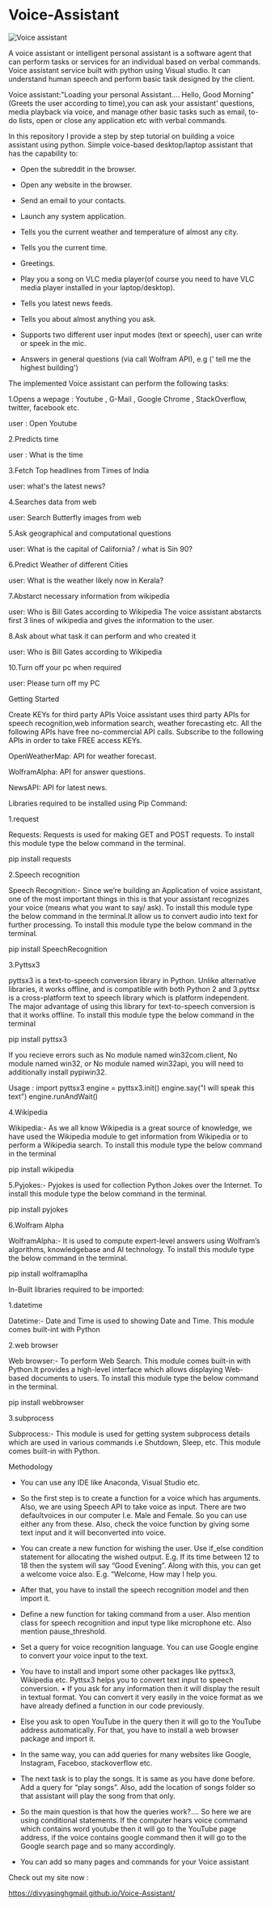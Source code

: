 # Voice-Assistant



![Voice assistant](https://user-images.githubusercontent.com/86322884/131216316-f59cb832-0d42-4a89-aaee-57d843960f18.png)



A voice assistant or intelligent personal assistant is a software agent that can perform tasks or services for an individual based on verbal commands.
Voice assistant service built with python using Visual studio. It can understand human speech and perform basic task designed by the client.

Voice assistant:"Loading your personal Assistant.... Hello, Good Morning" (Greets the user according to time),you can ask your assistant’ questions, media playback via voice, and manage other basic tasks such as email, to-do lists, open or close any application etc with verbal commands.

In this repository I provide a step by step tutorial on building a voice assistant using python.
Simple voice-based desktop/laptop assistant that has the capability to:

* Open the subreddit in the browser.

* Open any website in the browser.

* Send an email to your contacts.

* Launch any system application.

* Tells you the current weather and temperature of almost any city.

* Tells you the current time.

* Greetings.

* Play you a song on VLC media player(of course you need to have VLC media player installed in your laptop/desktop).

* Tells you latest news feeds.

* Tells you about almost anything you ask.

* Supports two different user input modes (text or speech), user can write or speek in the mic.

* Answers in general questions (via call Wolfram API), e.g (' tell me the highest building')

The implemented Voice assistant can perform the following tasks:

1.Opens a wepage : Youtube , G-Mail , Google Chrome , StackOverflow, twitter, facebook etc.

  user : Open Youtube
 
2.Predicts time

  user : What is the time
 
3.Fetch Top headlines from Times of India

  user: what's the latest news?

4.Searches data from web

  user: Search Butterfly images from web

5.Ask geographical and computational questions

  user: What is the capital of California? / what is Sin 90?
 
6.Predict Weather of different Cities

  user: What is the weather likely now in Kerala?

7.Abstarct necessary information from wikipedia

  user: Who is Bill Gates according to Wikipedia
 The voice assistant abstarcts first 3 lines of wikipedia and gives the information to the user.
 
8.Ask about what task it can perform and who created it

  user: Who is Bill Gates according to Wikipedia
 
10.Turn off your pc when required

  user: Please turn off my PC
   
Getting Started

Create KEYs for third party APIs
Voice assistant uses third party APIs for speech recognition,web information search, weather forecasting etc. All the following APIs have free no-commercial API calls. Subscribe to the following APIs in order to take FREE access KEYs.

OpenWeatherMap: API for weather forecast.

WolframAlpha: API for answer questions.

NewsAPI: API for latest news.

Libraries required to be installed using Pip Command:

1.request

Requests: Requests is used for making GET and POST requests. To install this module type the below command in the terminal.

pip install requests

2.Speech recognition

Speech Recognition:- Since we’re building an Application of voice assistant, one of the most important things in this is that your assistant recognizes your voice (means what you want to say/ ask). To install this module type the below command in the terminal.It allow us to convert audio into text for further processing. To install this module type the below command in the terminal.
 
pip install SpeechRecognition

3.Pyttsx3

pyttsx3 is a text-to-speech conversion library in Python. Unlike alternative libraries, it works offline, and is compatible with both Python 2 and 3.pyttsx is a cross-platform text to speech library which is platform independent. The major advantage of using this library for text-to-speech conversion is that it works offline. To install this module type the below command in the terminal

pip install pyttsx3

If you recieve errors such as No module named win32com.client, No module named win32, or No module named win32api, you will need to additionally install pypiwin32.

Usage :
import pyttsx3
engine = pyttsx3.init()
engine.say("I will speak this text")
engine.runAndWait()

4.Wikipedia

Wikipedia:- As we all know Wikipedia is a great source of knowledge, we have used the Wikipedia module to get information from Wikipedia or to perform a Wikipedia search. To install this module type the below command in the terminal

pip install wikipedia

5.Pyjokes:- Pyjokes is used for collection Python Jokes over the Internet. To install this module type the below command in the terminal.

pip install pyjokes

6.Wolfram Alpha

WolframAlpha:- It is used to compute expert-level answers using Wolfram’s algorithms, knowledgebase and AI technology. To install this module type the below command in the terminal.
 
pip install wolframaplha

In-Built libraries required to be imported:

1.datetime

Datetime:- Date and Time is used to showing Date and Time. This module comes built-int with Python

2.web browser

Web browser:- To perform Web Search. This module comes built-in with Python.It provides a high-level interface which allows displaying Web-based documents to users. To install this module type the below command in the terminal.

pip install webbrowser

3.subprocess

Subprocess:- This module is used for getting system subprocess details which are used in various commands i.e Shutdown, Sleep, etc. This module comes built-in with Python.

Methodology

* You can use any IDE like Anaconda, Visual Studio etc.

* So the first step is to create a function for a voice which has arguments. Also, we are using Speech API to take voice as input. There are two defaultvoices in our computer I.e. Male and Female. So you can use either any from these. Also, check the voice function by giving some text input and it will beconverted into voice.

* You can create a new function for wishing the user. Use if_else condition statement for allocating the wished output.
E.g. If its time between 12 to 18 then the system will say “Good Evening”. Along with this, you can get a welcome voice also. E.g. “Welcome, How may I help you.

* After that, you have to install the speech recognition model and then import it.

* Define a new function for taking command from a user. Also mention class for speech recognition and input type like microphone etc. Also mention pause_threshold.

* Set a query for voice recognition language. You can use Google engine to convert your voice input to the text.

* You have to install and import some other packages like pyttsx3, Wikipedia etc. Pyttsx3 helps you to convert text input to speech conversion. • If you ask for any information then it will display the result in textual format. You can convert it very easily in the voice format as we have already defined a function in our code previously.

* Else you ask to open YouTube in the query then it will go to the YouTube address automatically. For that, you have to install a web browser package and import it.

* In the same way, you can add queries for many websites like Google, Instagram, Faceboo, stackoverflow etc.

* The next task is to play the songs. It is same as you have done before. Add a query for “play songs”. Also, add the location of songs folder so that assistant will play the song from that only.

* So the main question is that how the queries work?…. So here we are using conditional statements. If the computer hears voice command which contains word youtube then it will go to the YouTube page address, if the voice contains google command then it will go to the Google search page and so
many accordingly.

* You can add so many pages and commands for your Voice assistant


Check out my site now :

https://divyasinghgmail.github.io/Voice-Assistant/
